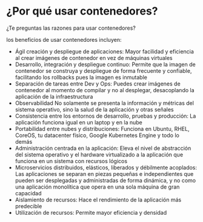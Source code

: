 # ¿Por qué usar contenedores?

¿Te preguntas las razones para usar contenedores?

los beneficios de usar contenedores incluyen:

- Ágil creación y despliegue de aplicaciones: Mayor facilidad y eficiencia al crear imágenes de contenedor en vez de máquinas virtuales
- Desarrollo, integración y despliegue continuo: Permite que la imagen de contenedor se construya y despliegue de forma frecuente y confiable, facilitando los rollbacks pues la imagen es inmutable
- Separación de tareas entre Dev y Ops: Puedes crear imágenes de contenedor al momento de compilar y no al desplegar, desacoplando la aplicación de la infraestructura
- Observabilidad No solamente se presenta la información y métricas del sistema operativo, sino la salud de la aplicación y otras señales
- Consistencia entre los entornos de desarrollo, pruebas y producción: La aplicación funciona igual en un laptop y en la nube
- Portabilidad entre nubes y distribuciones: Funciona en Ubuntu, RHEL, CoreOS, tu datacenter físico, Google Kubernetes Engine y todo lo demás
- Administración centrada en la aplicación: Eleva el nivel de abstracción del sistema operativo y el hardware virtualizado a la aplicación que funciona en un sistema con recursos lógicos
- Microservicios distribuidos, elásticos, liberados y débilmente acoplados: Las aplicaciones se separan en piezas pequeñas e independientes que pueden ser desplegadas y administradas de forma dinámica, y no como una aplicación monolítica que opera en una sola máquina de gran capacidad
- Aislamiento de recursos: Hace el rendimiento de la aplicación más predecible
- Utilización de recursos: Permite mayor eficiencia y densidad
